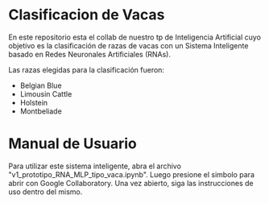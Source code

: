 # Clasificacion de Vacas
En este repositorio esta el collab de nuestro tp de Inteligencia Artificial cuyo objetivo es la clasificación de razas de vacas con un Sistema Inteligente basado en Redes Neuronales Artificiales (RNAs). 

Las razas elegidas para la clasificación fueron:
- Belgian Blue
- Limousin Cattle
- Holstein
- Montbeliade

# Manual de Usuario
Para utilizar este sistema inteligente, abra el archivo "v1_prototipo_RNA_MLP_tipo_vaca.ipynb". Luego presione el simbolo para abrir con Google Collaboratory.
Una vez abierto, siga las instrucciones de uso dentro del mismo.
